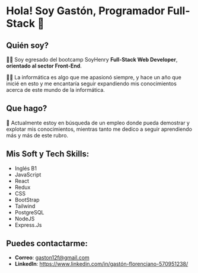 # Hola! Soy Gastón, Programador Full-Stack 👋

## Quién soy?

👨‍🎓 Soy egresado del bootcamp SoyHenry **Full-Stack Web Developer**, **orientado al sector Front-End**.

👨‍💻 La informática es algo que me apasionó siempre, y hace un año que inicié en esto y me encantaría seguir expandiendo mis conocimientos acerca de este mundo de la informática.

## Que hago?

🔎 Actualmente estoy en búsqueda de un empleo donde pueda demostrar y explotar mis conocimientos, mientras tanto me dedico a seguir aprendiendo más y más de este rubro.

## Mis Soft y Tech Skills:

- Inglés B1
- JavaScript
- React
- Redux
- CSS
- BootStrap
- Tailwind
- PostgreSQL
- NodeJS
- Express.Js


## Puedes contactarme:

- **Correo**: gaston12f@gmail.com
- **LinkedIn**: https://www.linkedin.com/in/gastón-florenciano-570951238/

